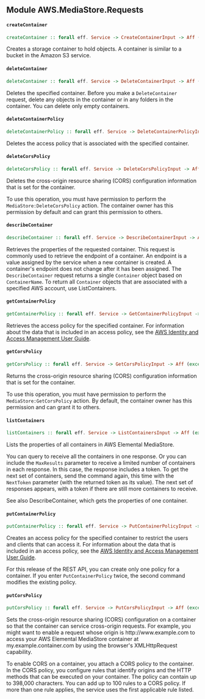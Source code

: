 ## Module AWS.MediaStore.Requests

#### `createContainer`

``` purescript
createContainer :: forall eff. Service -> CreateContainerInput -> Aff (exception :: EXCEPTION | eff) CreateContainerOutput
```

<p>Creates a storage container to hold objects. A container is similar to a bucket in the Amazon S3 service.</p>

#### `deleteContainer`

``` purescript
deleteContainer :: forall eff. Service -> DeleteContainerInput -> Aff (exception :: EXCEPTION | eff) DeleteContainerOutput
```

<p>Deletes the specified container. Before you make a <code>DeleteContainer</code> request, delete any objects in the container or in any folders in the container. You can delete only empty containers. </p>

#### `deleteContainerPolicy`

``` purescript
deleteContainerPolicy :: forall eff. Service -> DeleteContainerPolicyInput -> Aff (exception :: EXCEPTION | eff) DeleteContainerPolicyOutput
```

<p>Deletes the access policy that is associated with the specified container.</p>

#### `deleteCorsPolicy`

``` purescript
deleteCorsPolicy :: forall eff. Service -> DeleteCorsPolicyInput -> Aff (exception :: EXCEPTION | eff) DeleteCorsPolicyOutput
```

<p>Deletes the cross-origin resource sharing (CORS) configuration information that is set for the container.</p> <p>To use this operation, you must have permission to perform the <code>MediaStore:DeleteCorsPolicy</code> action. The container owner has this permission by default and can grant this permission to others.</p>

#### `describeContainer`

``` purescript
describeContainer :: forall eff. Service -> DescribeContainerInput -> Aff (exception :: EXCEPTION | eff) DescribeContainerOutput
```

<p>Retrieves the properties of the requested container. This request is commonly used to retrieve the endpoint of a container. An endpoint is a value assigned by the service when a new container is created. A container's endpoint does not change after it has been assigned. The <code>DescribeContainer</code> request returns a single <code>Container</code> object based on <code>ContainerName</code>. To return all <code>Container</code> objects that are associated with a specified AWS account, use <a>ListContainers</a>.</p>

#### `getContainerPolicy`

``` purescript
getContainerPolicy :: forall eff. Service -> GetContainerPolicyInput -> Aff (exception :: EXCEPTION | eff) GetContainerPolicyOutput
```

<p>Retrieves the access policy for the specified container. For information about the data that is included in an access policy, see the <a href="https://aws.amazon.com/documentation/iam/">AWS Identity and Access Management User Guide</a>.</p>

#### `getCorsPolicy`

``` purescript
getCorsPolicy :: forall eff. Service -> GetCorsPolicyInput -> Aff (exception :: EXCEPTION | eff) GetCorsPolicyOutput
```

<p>Returns the cross-origin resource sharing (CORS) configuration information that is set for the container.</p> <p>To use this operation, you must have permission to perform the <code>MediaStore:GetCorsPolicy</code> action. By default, the container owner has this permission and can grant it to others.</p>

#### `listContainers`

``` purescript
listContainers :: forall eff. Service -> ListContainersInput -> Aff (exception :: EXCEPTION | eff) ListContainersOutput
```

<p>Lists the properties of all containers in AWS Elemental MediaStore. </p> <p>You can query to receive all the containers in one response. Or you can include the <code>MaxResults</code> parameter to receive a limited number of containers in each response. In this case, the response includes a token. To get the next set of containers, send the command again, this time with the <code>NextToken</code> parameter (with the returned token as its value). The next set of responses appears, with a token if there are still more containers to receive. </p> <p>See also <a>DescribeContainer</a>, which gets the properties of one container. </p>

#### `putContainerPolicy`

``` purescript
putContainerPolicy :: forall eff. Service -> PutContainerPolicyInput -> Aff (exception :: EXCEPTION | eff) PutContainerPolicyOutput
```

<p>Creates an access policy for the specified container to restrict the users and clients that can access it. For information about the data that is included in an access policy, see the <a href="https://aws.amazon.com/documentation/iam/">AWS Identity and Access Management User Guide</a>.</p> <p>For this release of the REST API, you can create only one policy for a container. If you enter <code>PutContainerPolicy</code> twice, the second command modifies the existing policy. </p>

#### `putCorsPolicy`

``` purescript
putCorsPolicy :: forall eff. Service -> PutCorsPolicyInput -> Aff (exception :: EXCEPTION | eff) PutCorsPolicyOutput
```

<p>Sets the cross-origin resource sharing (CORS) configuration on a container so that the container can service cross-origin requests. For example, you might want to enable a request whose origin is http://www.example.com to access your AWS Elemental MediaStore container at my.example.container.com by using the browser's XMLHttpRequest capability.</p> <p>To enable CORS on a container, you attach a CORS policy to the container. In the CORS policy, you configure rules that identify origins and the HTTP methods that can be executed on your container. The policy can contain up to 398,000 characters. You can add up to 100 rules to a CORS policy. If more than one rule applies, the service uses the first applicable rule listed.</p>


